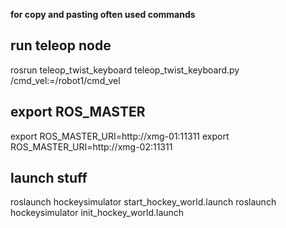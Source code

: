 **for copy and pasting often used commands**

## run teleop node
rosrun teleop_twist_keyboard teleop_twist_keyboard.py /cmd_vel:=/robot1/cmd_vel

## export ROS_MASTER
export ROS_MASTER_URI=http://xmg-01:11311
export ROS_MASTER_URI=http://xmg-02:11311

## launch stuff
roslaunch hockeysimulator start_hockey_world.launch
roslaunch hockeysimulator init_hockey_world.launch
